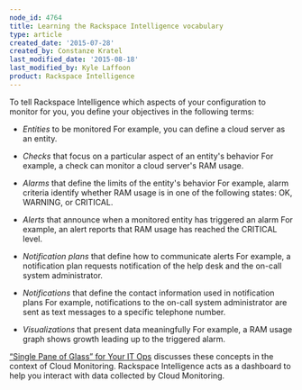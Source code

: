 ```yaml
---
node_id: 4764
title: Learning the Rackspace Intelligence vocabulary
type: article
created_date: '2015-07-28'
created_by: Constanze Kratel
last_modified_date: '2015-08-18'
last_modified_by: Kyle Laffoon
product: Rackspace Intelligence
---
```


To tell Rackspace Intelligence which aspects of your configuration to
monitor for you, you define your objectives in the following terms:

-   *Entities* to be monitored
    For example, you can define a cloud server as an entity.

-   *Checks* that focus on a particular aspect of an entity's behavior
    For example, a check can monitor a cloud server's RAM usage.

-   *Alarms* that define the limits of the entity's behavior
    For example, alarm criteria identify whether RAM usage is in one of
    the following states: OK, WARNING, or CRITICAL.

-   *Alerts* that announce when a monitored entity has triggered an
    alarm
    For example, an alert reports that RAM usage has reached the
    CRITICAL level.

-   *Notification plans* that define how to communicate alerts
    For example, a notification plan requests notification of the help
    desk and the on-call system administrator.

-   *Notifications* that define the contact information used in
    notification plans
    For example, notifications to the on-call system administrator are
    sent as text messages to a specific telephone number.

-   *Visualizations* that present data meaningfully
    For example, a RAM usage graph shows growth leading up to the
    triggered alarm.

[&ldquo;Single Pane of Glass&rdquo; for Your IT
Ops](http://www.rackspace.com/blog/cloud-monitoring/) discusses these
concepts in the context of Cloud Monitoring. Rackspace Intelligence acts
as a dashboard to help you interact with data collected by Cloud
Monitoring.

